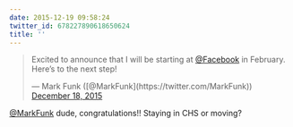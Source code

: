 ```yaml
---
date: 2015-12-19 09:58:24
twitter_id: 678227890618650624
title: ''
---
```


<blockquote class="twitter-tweet"><p lang="en" dir="ltr">Excited to announce that I will be starting at <a href="https://twitter.com/facebook?ref_src=twsrc%5Etfw">@Facebook</a> in February. Here’s to the next step!</p>&mdash; Mark Funk ([@MarkFunk](https://twitter.com/MarkFunk)) <a href="https://twitter.com/MarkFunk/status/677994152974528512?ref_src=twsrc%5Etfw">December 18, 2015</a></blockquote>
<script async src="https://platform.twitter.com/widgets.js" charset="utf-8"></script>

[@MarkFunk](https://twitter.com/MarkFunk) dude, congratulations!! Staying in CHS or moving?
